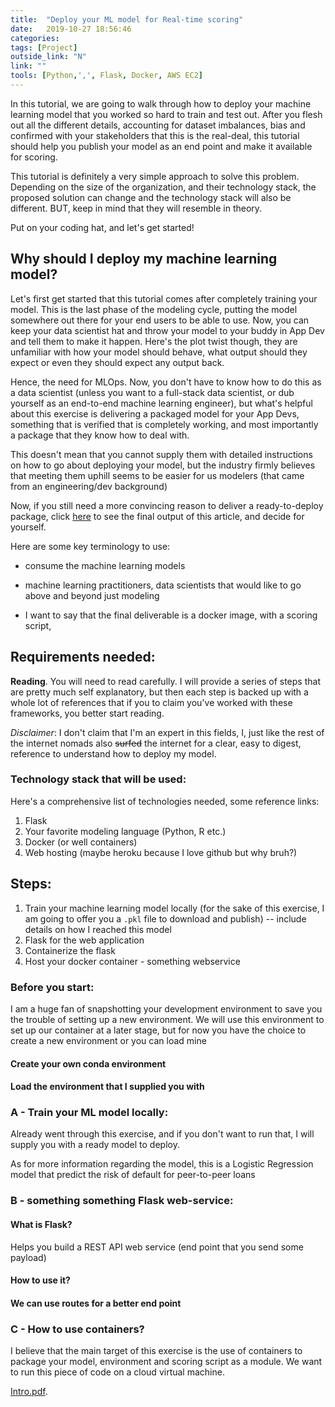 ```yaml
---
title:  "Deploy your ML model for Real-time scoring"
date:   2019-10-27 18:56:46
categories:  
tags: [Project]
outside_link: "N"
link: ""
tools: [Python,',', Flask, Docker, AWS EC2]
---
```

In this tutorial, we are going to walk through how to deploy your machine learning 
model that you worked so hard to train and test out. After you flesh out all the 
different details, accounting for dataset imbalances, bias and confirmed with your
stakeholders that this is the real-deal, this tutorial should help you publish your 
model as an end point and make it available for scoring. 

This tutorial is definitely a very simple approach to solve this problem. 
Depending on the size of the organization, and their technology stack, the proposed
solution can change and the technology stack will also be different. BUT, keep in 
mind that they will resemble in theory. 

Put on your coding hat, and let's get started!

## Why should I deploy my machine learning model?

Let's first get started that this tutorial comes after completely training your
model. This is the last phase of the modeling cycle, putting the model somewhere
out there for your end users to be able to use. Now, you can keep your data scientist
hat and throw your model to your buddy in App Dev and tell them to make it happen. 
Here's the plot twist though, they are unfamiliar with how your model should behave, 
what output should they expect or even they should expect any output back. 

Hence, the need for MLOps. Now, you don't have to know how to do this as a data 
scientist (unless you want to a full-stack data scientist, or dub yourself as
an end-to-end machine learning engineer), but what's helpful about this exercise 
is delivering a packaged model for your App Devs, something that is verified that 
is completely working, and most importantly a package that they know how to deal with. 

This doesn't mean that you cannot supply them with detailed instructions on how 
to go about deploying your model, but the industry firmly believes that meeting 
them uphill seems to be easier for us modelers (that came from an engineering/dev
background)

Now, if you still need a more convincing reason to deliver a ready-to-deploy package, 
click [here]() to see the final output of this article, and decide for yourself. 

Here are some key terminology to use: 
- consume the machine learning models
- machine learning practitioners, data scientists that would like to go above and
beyond just modeling 


- I want to say that the final deliverable is a docker image, with a scoring 
script, 
## Requirements needed: 
**Reading**. You will need to read carefully. I will provide a series of steps
that are pretty much self explanatory, but then each step is backed up with a whole
lot of references that if you to claim you've worked with these frameworks, you 
better start reading. 

_Disclaimer_: I don't claim that I'm an expert in this fields, I, just like the rest
of the internet nomads also ~~surfed~~ the internet for a clear, easy to digest, 
reference to understand how to deploy my model.

### Technology stack that will be used: 

Here's a comprehensive list of technologies needed, some reference links: 
1. Flask
2. Your favorite modeling language (Python, R etc.)
3. Docker (or well containers)
4. Web hosting (maybe heroku because I love github but why bruh?)

## Steps: 
1. Train your machine learning model locally (for the sake of this exercise, 
I am going to offer you a `.pkl` file to download and publish) -- include details
on how I reached this model 
2. Flask for the web application 
3. Containerize the flask
4. Host your docker container - something webservice

### Before you start:
I am a huge fan of snapshotting your development environment to save you the 
trouble of setting up a new environment. We will use this environment to set up 
our container at a later stage, but for now you have the choice to create a new
environment or you can load mine 

#### Create your own conda environment


#### Load the environment that I supplied you with


### A - Train your ML model locally: 
Already went through this exercise, and if you don't want to run that, I will 
supply you with a ready model to deploy. 

As for more information regarding the model, this is a Logistic Regression model 
that predict the risk of default for peer-to-peer loans 

### B - something something Flask web-service: 

#### What is Flask? 

Helps you build a REST API web service (end point that you send some payload)

#### How to use it? 


#### We can use routes for a better end point 

### C - How to use containers? 
I believe that the main target of this exercise is the use of containers to 
package your model, environment and scoring script as a module. We want to run 
this piece of code on a cloud virtual machine. 


[Intro.pdf](http://jadhosn.github.io/projects/CSE575_FinalReport-SarcasmDetection.pdf).